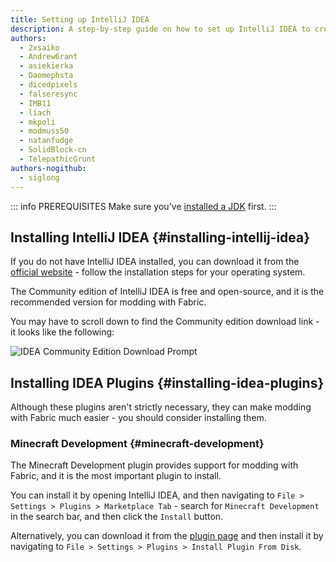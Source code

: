 ```yaml
---
title: Setting up IntelliJ IDEA
description: A step-by-step guide on how to set up IntelliJ IDEA to create mods using Fabric.
authors:
  - 2xsaiko
  - Andrew6rant
  - asiekierka
  - Daomephsta
  - dicedpixels
  - falseresync
  - IMB11
  - liach
  - mkpoli
  - modmuss50
  - natanfudge
  - SolidBlock-cn
  - TelepathicGrunt
authors-nogithub:
  - siglong
---
```


::: info PREREQUISITES
Make sure you've [installed a JDK](./setting-up-a-development-environment#installing-jdk-21) first.
:::

## Installing IntelliJ IDEA {#installing-intellij-idea}

If you do not have IntelliJ IDEA installed, you can download it from the [official website](https://www.jetbrains.com/idea/download/) - follow the installation steps for your operating system.

The Community edition of IntelliJ IDEA is free and open-source, and it is the recommended version for modding with Fabric.

You may have to scroll down to find the Community edition download link - it looks like the following:

![IDEA Community Edition Download Prompt](/assets/develop/getting-started/idea-community.png)

## Installing IDEA Plugins {#installing-idea-plugins}

Although these plugins aren't strictly necessary, they can make modding with Fabric much easier - you should consider installing them.

### Minecraft Development {#minecraft-development}

The Minecraft Development plugin provides support for modding with Fabric, and it is the most important plugin to install.

You can install it by opening IntelliJ IDEA, and then navigating to `File > Settings > Plugins > Marketplace Tab` - search for `Minecraft Development` in the search bar, and then click the `Install` button.

Alternatively, you can download it from the [plugin page](https://plugins.jetbrains.com/plugin/8327-minecraft-development) and then install it by navigating to `File > Settings > Plugins > Install Plugin From Disk`.
